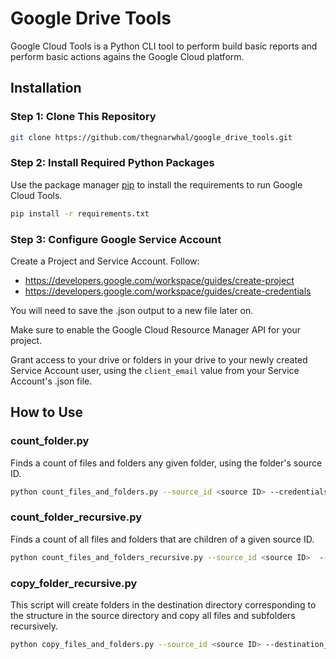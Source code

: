 # Google Drive Tools

Google Cloud Tools is a Python CLI tool to perform build basic reports and perform basic actions agains the Google Cloud platform.

## Installation

### Step 1: Clone This Repository
```bash
git clone https://github.com/thegnarwhal/google_drive_tools.git
```

### Step 2: Install Required Python Packages
Use the package manager [pip](https://pip.pypa.io/en/stable/) to install the requirements to run Google Cloud Tools.

```bash
pip install -r requirements.txt
```

### Step 3: Configure Google Service Account
Create a Project and Service Account. Follow:
* https://developers.google.com/workspace/guides/create-project 
* https://developers.google.com/workspace/guides/create-credentials 

You will need to save the .json output to a new file later on.

Make sure to enable the Google Cloud Resource Manager API for your project.

Grant access to your drive or folders in your drive to your newly created Service Account user, using the `client_email` value from your Service Account's .json file.

## How to Use

### count_folder.py
Finds a count of files and folders any given folder, using the folder's source ID.

```bash
python count_files_and_folders.py --source_id <source ID> --credentials_path <path/to/service.json>
```

### count_folder_recursive.py
Finds a count of all files and folders that are children of a given source ID.

```bash
python count_files_and_folders_recursive.py --source_id <source ID>  --credentials_path <path/to/service.json>
```

### copy_folder_recursive.py
This script will create folders in the destination directory corresponding to the structure in the source directory and copy all files and subfolders recursively. 

```bash
python copy_files_and_folders.py --source_id <source ID> --destination_id <destination ID>  --credentials_path <path/to/service.json>
```
